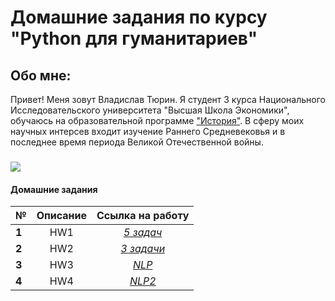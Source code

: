 # Домашние задания по курсу "Python для гуманитариев"
## Обо мне:
Привет! Меня зовут Владислав Тюрин. Я студент 3 курса Национального Исследовательского университета "Высшая Школа Экономики", обучаюсь на образовательной программе ["История"](https://www.hse.ru/ba/hist/). В сферу моих научных интерсев входит изучение Раннего Средневековья и в последнее время периода Великой Отечественной войны. 
###
![](https://storage-prtl-co.imgix.net/endor/organisations/1448/logos/1512576428_HSE_wizard_edit_for_website_4-18-2017.jpg)
#### Домашние задания
№|Описание|Ссылка на работу
---|:---:|:---:
|**1**|HW1|[*5 задач*](https://github.com/vlad465230/python-dh-hw/blob/master/HW1.ipynb)|
|**2**|HW2|[*3 задачи*](https://github.com/vlad465230/python-dh-hw/blob/master/HW2.ipynb)|
|**3**|HW3|[*NLP*](https://github.com/vlad465230/python-dh-hw/blob/master/HW3.ipynb)|
|**4**|HW4|[*NLP2*](https://github.com/vlad465230/python-dh-hw/blob/master/HW4.ipynb)

